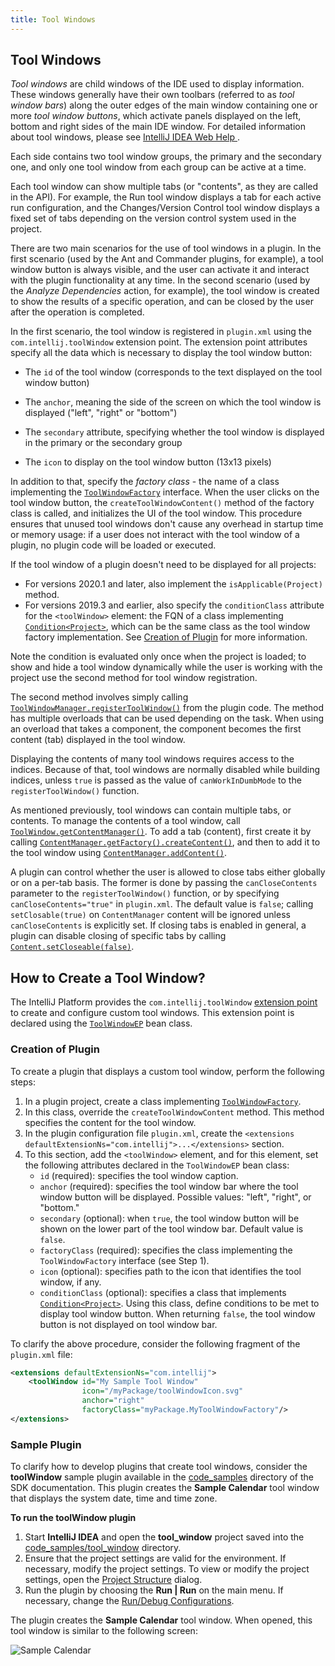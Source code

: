 ```yaml
---
title: Tool Windows
---
```

<!-- Copyright 2000-2020 JetBrains s.r.o. and other contributors. Use of this source code is governed by the Apache 2.0 license that can be found in the LICENSE file. -->

## Tool Windows

_Tool windows_ are child windows of the IDE used to display information.
These windows generally have their own toolbars (referred to as _tool window bars_) along the outer edges of the main window containing one or more _tool window buttons_, which activate panels displayed on the left, bottom and right sides of the main IDE window.
For detailed information about tool windows, please see [IntelliJ IDEA Web Help ](https://www.jetbrains.com/idea/help/tool-windows.html).

Each side contains two tool window groups, the primary and the secondary one, and only one tool window from each group can be active at a time.

Each tool window can show multiple tabs (or "contents", as they are called in the API).
For example, the Run tool window displays a tab for each active run configuration, and the Changes/Version Control tool window displays a fixed set of tabs depending on the version control system used in the project.

There are two main scenarios for the use of tool windows in a plugin.
In the first scenario (used by the Ant and Commander plugins, for example), a tool window button is always visible, and the user can activate it and interact with the plugin functionality at any time.
In the second scenario (used by the _Analyze Dependencies_ action, for example), the tool window is created to show the results of a specific operation, and can be closed by the user after the operation is completed.

In the first scenario, the tool window is registered in `plugin.xml` using the `com.intellij.toolWindow` extension point.
The extension point attributes specify all the data which is necessary to display the tool window button:

*  The `id` of the tool window (corresponds to the text displayed on the tool window button)

*  The `anchor`, meaning the side of the screen on which the tool window is displayed ("left", "right" or "bottom")

*  The `secondary` attribute, specifying whether the tool window is displayed in the primary or the secondary group

*  The `icon` to display on the tool window button (13x13 pixels)

In addition to that, specify the *factory class*  - the name of a class implementing the [`ToolWindowFactory`](upsource:///platform/platform-api/src/com/intellij/openapi/wm/ToolWindowFactory.java) interface.
When the user clicks on the tool window button, the `createToolWindowContent()` method of the factory class is called, and initializes the UI of the tool window.
This procedure ensures that unused tool windows don't cause any overhead in startup time or memory usage: if a user does not interact with the tool window of a plugin, no plugin code will be loaded or executed.

If the tool window of a plugin doesn't need to be displayed for all projects:
* For versions 2020.1 and later, also implement the `isApplicable(Project)` method.
* For versions 2019.3 and earlier, also specify the `conditionClass` attribute for the `<toolWindow>` element: the FQN of a class implementing [`Condition<Project>`](upsource:///platform/util-rt/src/com/intellij/openapi/util/Condition.java), which can be the same class as the tool window factory implementation.
  See [Creation of Plugin](#creation-of-plugin) for more information.

Note the condition is evaluated only once when the project is loaded; to show and hide a tool window dynamically while the user is working with the project use the second method for tool window registration.

The second method involves simply calling [`ToolWindowManager.registerToolWindow()`](upsource:///platform/platform-api/src/com/intellij/openapi/wm/ToolWindowManager.kt) from the plugin code.
The method has multiple overloads that can be used depending on the task.
When using an overload that takes a component, the component becomes the first content (tab) displayed in the tool window.

Displaying the contents of many tool windows requires access to the indices.
Because of that, tool windows are normally disabled while building indices, unless `true` is passed as the value of `canWorkInDumbMode` to the `registerToolWindow()` function.

As mentioned previously, tool windows can contain multiple tabs, or contents.
To manage the contents of a tool window, call [`ToolWindow.getContentManager()`](upsource:///platform/platform-api/src/com/intellij/openapi/wm/ToolWindow.java).
To add a tab (content), first create it by calling [`ContentManager.getFactory().createContent()`](upsource:///platform/platform-api/src/com/intellij/ui/content/ContentManager.java), and then to add it to the tool window using [`ContentManager.addContent()`](upsource:///platform/platform-api/src/com/intellij/ui/content/ContentManager.java).

A plugin can control whether the user is allowed to close tabs either globally or on a per-tab basis.
The former is done by passing the `canCloseContents` parameter to the `registerToolWindow()` function, or by specifying `canCloseContents="true"` in `plugin.xml`.
The default value is `false`; calling `setClosable(true)` on `ContentManager` content will be ignored unless `canCloseContents` is explicitly set.
If closing tabs is enabled in general, a plugin can disable closing of specific tabs by calling [`Content.setCloseable(false)`](upsource:///platform/platform-api/src/com/intellij/ui/content/Content.java).

## How to Create a Tool Window?

The IntelliJ Platform provides the `com.intellij.toolWindow` [extension point](/basics/plugin_structure/plugin_extensions.md) to create and configure custom tool windows.
This extension point is declared using the [`ToolWindowEP`](upsource:///platform/platform-api/src/com/intellij/openapi/wm/ToolWindowEP.java) bean class.

### Creation of Plugin

To create a plugin that displays a custom tool window, perform the following steps:

1. In a plugin project, create a class implementing [`ToolWindowFactory`](upsource:///platform/platform-api/src/com/intellij/openapi/wm/ToolWindowFactory.java).
2. In this class, override the `createToolWindowContent` method. This method specifies the content for the tool window.
3. In the plugin configuration file `plugin.xml`, create the `<extensions defaultExtensionNs="com.intellij">...</extensions>` section.
4. To this section, add the `<toolWindow>` element, and for this element, set the following attributes declared in the `ToolWindowEP` bean class:
    - `id` (required): specifies the tool window caption.
    - `anchor` (required): specifies the tool window bar where the tool window button will be displayed. Possible values: "left", "right", or "bottom."
    - `secondary` (optional): when `true`, the tool window button will be shown on the lower part of the tool window bar. Default value is `false`.
    - `factoryClass` (required): specifies the class implementing the `ToolWindowFactory` interface (see Step 1).
    - `icon` (optional): specifies path to the icon that identifies the tool window, if any.
    - `conditionClass` (optional): specifies a class that implements [`Condition<Project>`](upsource:///platform/util-rt/src/com/intellij/openapi/util/Condition.java). Using this class, define conditions to be met to display tool window button. When returning `false`, the tool window button is not displayed on tool window bar.

To clarify the above procedure, consider the following fragment of the `plugin.xml` file:

```xml
<extensions defaultExtensionNs="com.intellij">
    <toolWindow id="My Sample Tool Window"
                icon="/myPackage/toolWindowIcon.svg"
                anchor="right"
                factoryClass="myPackage.MyToolWindowFactory"/>
</extensions>
```

### Sample Plugin

To clarify how to develop plugins that create tool windows, consider the **toolWindow** sample plugin available in the [code_samples](https://github.com/JetBrains/intellij-sdk-code-samples/tree/master/tool_window) directory of the SDK documentation.
This plugin creates the **Sample Calendar** tool window that displays the system date, time and time zone.

**To run the toolWindow plugin**

1. Start **IntelliJ IDEA** and open the **tool_window** project saved into the [code_samples/tool_window](https://github.com/JetBrains/intellij-sdk-code-samples/tree/master/tool_window) directory.
2. Ensure that the project settings are valid for the environment. If necessary, modify the project settings.
To view or modify the project settings, open the [Project Structure](https://www.jetbrains.com/help/idea/project-structure-dialog.html) dialog.
3. Run the plugin by choosing the **Run | Run** on the main menu.
If necessary, change the [Run/Debug Configurations](https://www.jetbrains.com/help/idea/run-debug-configuration-plugin.html).

The plugin creates the **Sample Calendar** tool window.
When opened, this tool window is similar to the following screen:

![Sample Calendar](img/sample_calendar.png)
